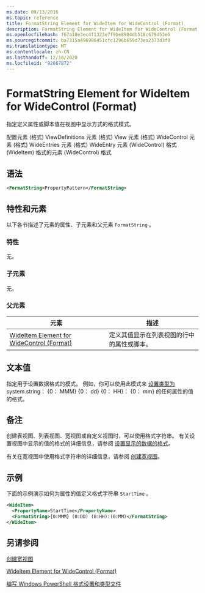 ```yaml
---
ms.date: 09/13/2016
ms.topic: reference
title: FormatString Element for WideItem for WideControl (Format)
description: FormatString Element for WideItem for WideControl (Format)
ms.openlocfilehash: f67a18e3ec4f1323e7f9be8904db518c679d53e5
ms.sourcegitcommit: ba7315a496986451cfc1296b659d73ea2373d3f0
ms.translationtype: MT
ms.contentlocale: zh-CN
ms.lasthandoff: 12/10/2020
ms.locfileid: "92667872"
---
```

# <a name="formatstring-element-for-wideitem-for-widecontrol-format"></a>FormatString Element for WideItem for WideControl (Format)

指定定义属性或脚本值在视图中显示方式的格式模式。

配置元素 (格式) ViewDefinitions 元素 (格式) View 元素 (格式) WideControl 元素 (格式) WideEntries 元素 (格式) WideEntry 元素 (WideControl) 格式 (WideItem) 格式的元素 (WideControl) 格式

## <a name="syntax"></a>语法

```xml
<FormatString>PropertyPattern</FormatString>
```

## <a name="attributes-and-elements"></a>特性和元素

以下各节描述了元素的属性、子元素和父元素 `FormatString` 。

### <a name="attributes"></a>特性

无。

### <a name="child-elements"></a>子元素

无。

### <a name="parent-elements"></a>父元素

|元素|描述|
|-------------|-----------------|
|[WideItem Element for WideControl (Format)](./wideitem-element-for-widecontrol-format.md)|定义其值显示在列表视图的行中的属性或脚本。|

## <a name="text-value"></a>文本值

指定用于设置数据格式的模式。 例如，你可以使用此模式来 [设置类型为](/dotnet/api/System.TimeSpan)system.string： {0： MMM} {0： dd} {0： HH}： {0： mm} 的任何属性的值的格式。

## <a name="remarks"></a>备注

创建表视图、列表视图、宽视图或自定义视图时，可以使用格式字符串。 有关设置视图中显示的值的格式的详细信息，请参阅 [设置显示的数据的格式](./formatting-displayed-data.md)。

有关在宽视图中使用格式字符串的详细信息，请参阅 [创建宽视图](./creating-a-wide-view.md)。

## <a name="example"></a>示例

下面的示例演示如何为属性的值定义格式字符串 `StartTime` 。

```xml
<WideItem>
  <PropertyName>StartTime</PropertyName>
  <FormatString>{0:MMM} (0:DD) (0:HH):(0:MM)</FormatString>
</WideItem>
```

## <a name="see-also"></a>另请参阅

[创建宽视图](./creating-a-wide-view.md)

[WideItem Element for WideControl (Format)](./wideitem-element-for-widecontrol-format.md)

[编写 Windows PowerShell 格式设置和类型文件](./writing-a-powershell-formatting-file.md)

